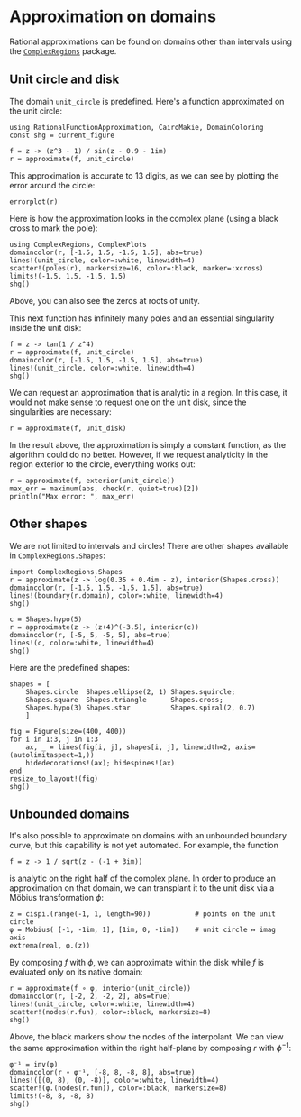 # Approximation on domains

Rational approximations can be found on domains other than intervals using the [`ComplexRegions`](https://complexvariables.github.io/ComplexRegions.jl/stable/) package.

## Unit circle and disk

The domain `unit_circle` is predefined. Here's a function approximated on the unit circle:

```@example shapes
using RationalFunctionApproximation, CairoMakie, DomainColoring
const shg = current_figure

f = z -> (z^3 - 1) / sin(z - 0.9 - 1im)
r = approximate(f, unit_circle)
```

This approximation is accurate to 13 digits, as we can see by plotting the error around the circle:

```@example shapes
errorplot(r)
```

Here is how the approximation looks in the complex plane (using a black cross to mark the pole):

```@example shapes
using ComplexRegions, ComplexPlots
domaincolor(r, [-1.5, 1.5, -1.5, 1.5], abs=true)
lines!(unit_circle, color=:white, linewidth=4)
scatter!(poles(r), markersize=16, color=:black, marker=:xcross)
limits!(-1.5, 1.5, -1.5, 1.5)
shg()
```

Above, you can also see the zeros at roots of unity.

This next function has infinitely many poles and an essential singularity inside the unit disk:

```@example shapes
f = z -> tan(1 / z^4)
r = approximate(f, unit_circle)
domaincolor(r, [-1.5, 1.5, -1.5, 1.5], abs=true)
lines!(unit_circle, color=:white, linewidth=4)
shg()
```

We can request an approximation that is analytic in a region. In this case, it would not make sense to request one on the unit disk, since the singularities are necessary:

```@example shapes
r = approximate(f, unit_disk)
```

In the result above, the approximation is simply a constant function, as the algorithm could do no better. However, if we request analyticity in the region exterior to the circle, everything works out:

```@example shapes
r = approximate(f, exterior(unit_circle))
max_err = maximum(abs, check(r, quiet=true)[2])
println("Max error: ", max_err)
```

## Other shapes

We are not limited to intervals and circles! There are other shapes available in `ComplexRegions.Shapes`:

```@example shapes
import ComplexRegions.Shapes
r = approximate(z -> log(0.35 + 0.4im - z), interior(Shapes.cross))
domaincolor(r, [-1.5, 1.5, -1.5, 1.5], abs=true)
lines!(boundary(r.domain), color=:white, linewidth=4)
shg()
```

```@example shapes
c = Shapes.hypo(5)
r = approximate(z -> (z+4)^(-3.5), interior(c))
domaincolor(r, [-5, 5, -5, 5], abs=true)
lines!(c, color=:white, linewidth=4)
shg()
```

Here are the predefined shapes:

```@example shapes
shapes = [
    Shapes.circle  Shapes.ellipse(2, 1) Shapes.squircle; 
    Shapes.square  Shapes.triangle      Shapes.cross;
    Shapes.hypo(3) Shapes.star          Shapes.spiral(2, 0.7)
    ]

fig = Figure(size=(400, 400))
for i in 1:3, j in 1:3
    ax, _ = lines(fig[i, j], shapes[i, j], linewidth=2, axis=(autolimitaspect=1,))
    hidedecorations!(ax); hidespines!(ax)
end
resize_to_layout!(fig)
shg()
```

## Unbounded domains

It's also possible to approximate on domains with an unbounded boundary curve, but this capability is not yet automated. For example, the function

```@example shapes
f = z -> 1 / sqrt(z - (-1 + 3im))
```

is analytic on the right half of the complex plane. In order to produce an approximation on that domain, we can transplant it to the unit disk via a Möbius transformation $\phi$:

```@example shapes
z = cispi.(range(-1, 1, length=90))           # points on the unit circle
φ = Mobius( [-1, -1im, 1], [1im, 0, -1im])    # unit circle ↦ imag axis
extrema(real, φ.(z))
``` 

By composing $f$ with $\phi$, we can approximate within the disk while $f$ is evaluated only on its native domain:

```@example shapes
r = approximate(f ∘ φ, interior(unit_circle))
domaincolor(r, [-2, 2, -2, 2], abs=true)
lines!(unit_circle, color=:white, linewidth=4)
scatter!(nodes(r.fun), color=:black, markersize=8)
shg()
```

Above, the black markers show the nodes of the interpolant. We can view the same approximation within the right half-plane by composing $r$ with $\phi^{-1}$:

```@example shapes
φ⁻¹ = inv(φ)
domaincolor(r ∘ φ⁻¹, [-8, 8, -8, 8], abs=true)
lines!([(0, 8), (0, -8)], color=:white, linewidth=4)
scatter!(φ.(nodes(r.fun)), color=:black, markersize=8)
limits!(-8, 8, -8, 8)
shg()
```
